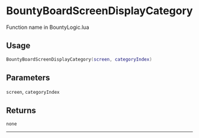 # BountyBoardScreenDisplayCategory
Function name in BountyLogic.lua
## Usage
```lua
BountyBoardScreenDisplayCategory(screen, categoryIndex)
```
## Parameters
`screen`, `categoryIndex`
## Returns
`none`

---